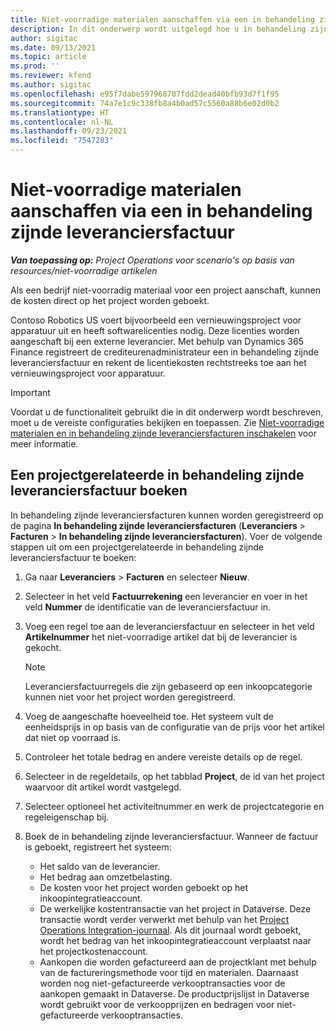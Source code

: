 ```yaml
---
title: Niet-voorradige materialen aanschaffen via een in behandeling zijnde leveranciersfactuur
description: In dit onderwerp wordt uitgelegd hoe u in behandeling zijnde leveranciersfacturen registreert.
author: sigitac
ms.date: 09/13/2021
ms.topic: article
ms.prod: ''
ms.reviewer: kfend
ms.author: sigitac
ms.openlocfilehash: e95f7dabe597968707fdd2dead40bfb93d7f1f95
ms.sourcegitcommit: 74a7e1c9c338fb8a4b0ad57c5560a88b6e02d0b2
ms.translationtype: HT
ms.contentlocale: nl-NL
ms.lasthandoff: 09/23/2021
ms.locfileid: "7547283"
---
```

# <a name="purchase-non-stocked-materials-using-a-pending-vendor-invoice"></a>Niet-voorradige materialen aanschaffen via een in behandeling zijnde leveranciersfactuur

_**Van toepassing op:** Project Operations voor scenario's op basis van resources/niet-voorradige artikelen_

Als een bedrijf niet-voorradig materiaal voor een project aanschaft, kunnen de kosten direct op het project worden geboekt. 

Contoso Robotics US voert bijvoorbeeld een vernieuwingsproject voor apparatuur uit en heeft softwarelicenties nodig. Deze licenties worden aangeschaft bij een externe leverancier.  Met behulp van Dynamics 365 Finance registreert de crediteurenadministrateur een in behandeling zijnde leveranciersfactuur en rekent de licentiekosten rechtstreeks toe aan het vernieuwingsproject voor apparatuur. 

> [!IMPORTANT]
> Voordat u de functionaliteit gebruikt die in dit onderwerp wordt beschreven, moet u de vereiste configuraties bekijken en toepassen. Zie [Niet-voorradige materialen en in behandeling zijnde leveranciersfacturen inschakelen](configure-materials-nonstocked.md) voor meer informatie. 

## <a name="post-a-project-related-pending-vendor-invoice"></a>Een projectgerelateerde in behandeling zijnde leveranciersfactuur boeken 

In behandeling zijnde leveranciersfacturen kunnen worden geregistreerd op de pagina **In behandeling zijnde leveranciersfacturen** (**Leveranciers** > **Facturen** > **In behandeling zijnde leveranciersfacturen**). Voer de volgende stappen uit om een projectgerelateerde in behandeling zijnde leveranciersfactuur te boeken:

1. Ga naar **Leveranciers** > **Facturen** en selecteer **Nieuw**. 
2. Selecteer in het veld **Factuurrekening** een leverancier en voer in het veld **Nummer** de identificatie van de leveranciersfactuur in.
3. Voeg een regel toe aan de leveranciersfactuur en selecteer in het veld **Artikelnummer** het niet-voorradige artikel dat bij de leverancier is gekocht. 

    > [!NOTE]
    > Leveranciersfactuurregels die zijn gebaseerd op een inkoopcategorie kunnen niet voor het project worden geregistreerd. 
    
5. Voeg de aangeschafte hoeveelheid toe. Het systeem vult de eenheidsprijs in op basis van de configuratie van de prijs voor het artikel dat niet op voorraad is. 
6. Controleer het totale bedrag en andere vereiste details op de regel.
7. Selecteer in de regeldetails, op het tabblad **Project**, de id van het project waarvoor dit artikel wordt vastgelegd.
8. Selecteer optioneel het activiteitnummer en werk de projectcategorie en regeleigenschap bij.
9. Boek de in behandeling zijnde leveranciersfactuur. Wanneer de factuur is geboekt, registreert het systeem:
    
    - Het saldo van de leverancier.
    - Het bedrag aan omzetbelasting.
    - De kosten voor het project worden geboekt op het inkoopintegratieaccount.
    - De werkelijke kostentransactie van het project in Dataverse.  Deze transactie wordt verder verwerkt met behulp van het [Project Operations Integration-journaal](../project-accounting/project-operations-integration-journal.md). Als dit journaal wordt geboekt, wordt het bedrag van het inkoopintegratieaccount verplaatst naar het projectkostenaccount. 
    - Aankopen die worden gefactureerd aan de projectklant met behulp van de factureringsmethode voor tijd en materialen. Daarnaast worden nog niet-gefactureerde verkooptransacties voor de aankopen gemaakt in Dataverse. De productprijslijst in Dataverse wordt gebruikt voor de verkoopprijzen en bedragen voor niet-gefactureerde verkooptransacties.
